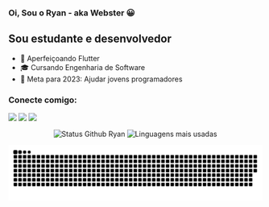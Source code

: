 ### Oi, Sou o Ryan - aka Webster 😀

## Sou estudante e desenvolvedor

- 🌱 Aperfeiçoando Flutter
- 🎓 Cursando Engenharia de Software
- 🥅 Meta para 2023: Ajudar jovens programadores

### Conecte comigo:

<div>
  
  <a href="https://www.linkedin.com/in/ryanwebstert/" target="_blank"><img src="https://img.shields.io/badge/-LinkedIn-%230077B5?style=for-the-badge&logo=linkedin&logoColor=white" target="_blank"></a> 
  <a href="mailto:webstertrajano2003@gmail.com" target="_blank"><img src="https://img.shields.io/badge/Gmail-D14836?style=for-the-badge&logo=gmail&logoColor=white" target="_blank"></a> 
  <a href="https://www.instagram.com/lumecode/" target="_blank"><img src="https://img.shields.io/badge/Instagram-E4405F?style=for-the-badge&logo=instagram&logoColor=white" target="_blank"></a> 
</div>

<div align="center">
<img width="450em" alt="Status Github Ryan" src="https://github-readme-stats.vercel.app/api?username=RyanWebster&show_icons=true&theme=dracula" />
<img width="380em" alt="Linguagens mais usadas" src="https://github-readme-stats.vercel.app/api/top-langs/?username=AdrianoBinhara&layout=compact&theme=dracula"/>
</div>

![snake gif](https://github.com/ryanwebstert/ryanwebstert/blob/output/github-contribution-grid-snake.svg)
